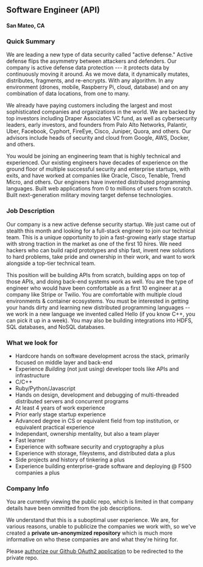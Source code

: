 ## Software Engineer (API)
#### San Mateo, CA

### Quick Summary
We are leading a new type of data security called "active defense." Active defense flips the asymmetry between attackers and defenders. Our company is active defense data protection --- it protects data by continuously moving it around. As we move data, it dynamically mutates, distributes, fragments, and re-encrypts. With any algorithm. In any environment (drones, mobile, Raspberry Pi, cloud, database) and on any combination of data locations, from one to many.

We already have paying customers including the largest and most sophisticated companies and organizations in the world. We are backed by top investors including Draper Associates VC fund, as well as cybersecurity leaders, early investors, and founders from Palo Alto Networks, Palantir, Uber, Facebook, Cyphort, FireEye, Cisco, Juniper, Quora, and others. Our advisors include heads of security and cloud from Google, AWS, Docker, and others.

You would be joining an engineering team that is highly technical and experienced. Our existing engineers have decades of experience on the ground floor of multiple successful security and enterprise startups, with exits, and have worked at companies like Oracle, Cisco, Tenable, Trend Micro, and others. Our engineers have invented distributed programming languages. Built web applications from 0 to millions of users from scratch. Built next-generation military moving target defense technologies.

### Job Description
Our company is a new active defense security startup. We just came out of stealth this month and looking for a full-stack engineer to join our technical team. This is a unique opportunity to join a fast-growing early stage startup with strong traction in the market as one of the first 10 hires. We need hackers who can build rapid prototypes and ship fast, invent new solutions to hard problems, take pride and ownership in their work, and want to work alongside a top-tier technical team.

This position will be building APIs from scratch, building apps on top of those APIs, and doing back-end systems work as well. You are the type of engineer who would have been comfortable as a first 10 engineer at a company like Stripe or Twilio. You are comfortable with multiple cloud environments & container ecosystems. You must be interested in getting your hands dirty and learning new distributed programming languages -- we work in a new language we invented called Hello (if you know C++, you can pick it up in a week). You may also be building integrations into HDFS, SQL databases, and NoSQL databases.

### What we look for
+	Hardcore hands on software development across the stack, primarily focused on middle layer and back-end
+	Experience *Building* (not just using) developer tools like APIs and infrastructure
+	C/C++
+	Ruby/Python/Javascript
+	Hands on design, development and debugging of multi-threaded distributed servers and concurrent programs
+	At least 4 years of work experience
+	Prior early stage startup experience
+	Advanced degree in CS or equivalent field from top institution, or equivalent practical experience
+	Independant, ownership mentality, but also a team player
+	Fast learner
+	Experience with software security and cryptography a plus
+	Experience with storage, fileystems, and distributed data a plus
+	Side projects and history of tinkering a plus
+	Experience building enterprise-grade software and deploying @ F500 companies a plus

### Company Info
You are currently viewing the public repo, which is limited in that company details have been ommitted from the job descriptions.  
    
We understand that this is a suboptimal user experience.  We are, for various reasons, unable to publicize the companies we work with, so we've
created a **private un-anonymized repository** which is much more informative on who these companies are and what they're hiring for.  
    
Please [authorize our Github OAuth2 application](https://letsrockit.co/users/auth/github?job_id=q3j5chrvtw92zq-software-engineer-api) to be redirected to the private repo.
